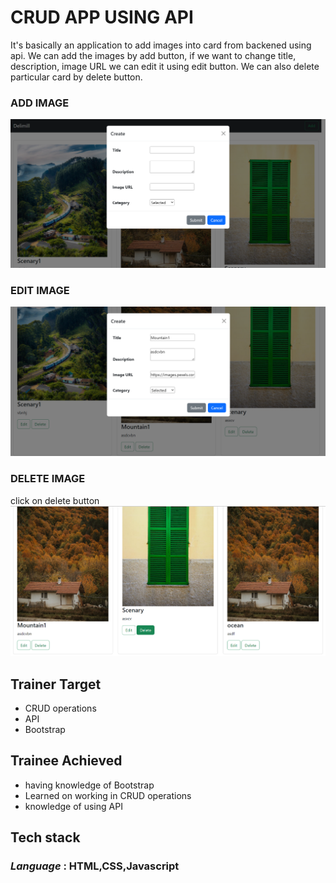 # **CRUD APP USING API**

It's basically an application to add images into card from backened using api. We can add the images by add button, if we want to change title, description, image URL we can edit it using edit button. We can also delete particular card by delete button.

### ADD IMAGE
![](d1.png)

### EDIT IMAGE
![](d2.png)

### DELETE IMAGE
click on delete button
![](d3.png)

## Trainer Target
- CRUD operations
- API 
- Bootstrap 

## Trainee Achieved
- having knowledge of Bootstrap 
- Learned on working in CRUD operations
- knowledge of using API

## Tech stack
### _Language_ : HTML,CSS,Javascript

